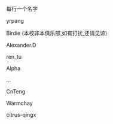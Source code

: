﻿每行一个名字

yrpang

Birdie (本校非本俱乐部,如有打扰,还请见谅)

Alexander.D

ren_tu

Alpha

...

CnTeng

Warmchay

citrus-qingx